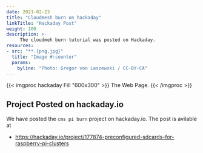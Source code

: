 ```yaml
---
date: 2021-02-23
title: "Cloudmesh burn on hackaday"
linkTitle: "Hackaday Post"
weight: 100
description: >-
     The cloudmeh burn tutorial was posted on Hackaday.
resources:
- src: "**.{png,jpg}"
  title: "Image #:counter"
  params:
    byline: "Photo: Gregor von Laszewski / CC-BY-CA"
---
```


{{< imgproc hackaday Fill "600x300" >}}
The Web Page.
{{< /imgproc >}}

## Project Posted on hackaday.io

We have posted the `cms pi burn` project on hackaday.io. The post is avilable
at

* <https://hackaday.io/project/177874-preconfigured-sdcards-for-raspberry-pi-clusters>

